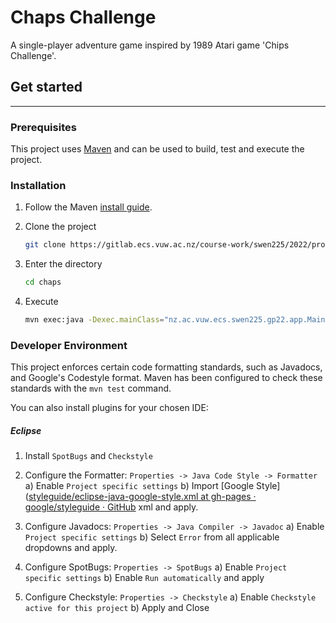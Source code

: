 # Chaps Challenge

A single-player adventure game inspired by 1989 Atari game 'Chips Challenge'.

## Get started

<hr>

### Prerequisites

This project uses [Maven](https://maven.apache.org/) and can be used to build, test and execute the project.

### Installation

1) Follow the Maven [install guide](https://maven.apache.org/install.html).

2) Clone the project
   
   ```bash
   git clone https://gitlab.ecs.vuw.ac.nz/course-work/swen225/2022/project1/t16/chaps.git
   ```

3) Enter the directory
   
   ```bash
   cd chaps
   ```

4) Execute
   
   ```bash
   mvn exec:java -Dexec.mainClass="nz.ac.vuw.ecs.swen225.gp22.app.Main"
   ```

### Developer Environment

This project enforces certain code formatting standards, such as Javadocs, and Google's Codestyle format. Maven has been configured to check these standards with the `mvn test` command.

You can also install plugins for your chosen IDE:

##### Eclipse

1) Install `SpotBugs` and `Checkstyle`

2) Configure the Formatter: `Properties -> Java Code Style -> Formatter`
   a) Enable `Project specific settings`
   b) Import [Google Style]([styleguide/eclipse-java-google-style.xml at gh-pages · google/styleguide · GitHub](https://github.com/google/styleguide/blob/gh-pages/eclipse-java-google-style.xml) xml and apply.

3) Configure Javadocs: `Properties -> Java Compiler -> Javadoc`
   a) Enable `Project specific settings`
   b) Select `Error` from all applicable dropdowns and apply.

4) Configure SpotBugs: `Properties -> SpotBugs`
   a) Enable `Project specific settings`
   b) Enable `Run automatically` and apply

5) Configure Checkstyle: `Properties -> Checkstyle`
   a) Enable `Checkstyle active for this project`
   b) Apply and Close
